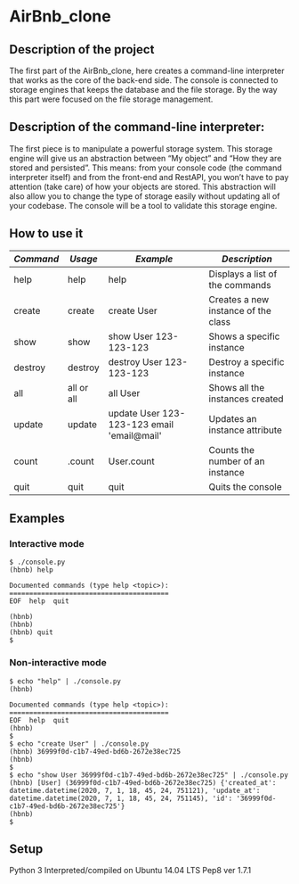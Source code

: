 # AirBnb_clone
## Description of the project
The first part of the AirBnb_clone, here creates a command-line interpreter that works as the core of the back-end side. The console is connected to storage engines that keeps the database and the file storage. By the way this part were focused on the file storage management.
## Description of the command-line interpreter:
The first piece is to manipulate a powerful storage system. This storage engine will give us an abstraction between “My object” and “How they are stored and persisted”. This means: from your console code (the command interpreter itself) and from the front-end and RestAPI, you won’t have to pay attention (take care) of how your objects are stored.
This abstraction will also allow you to change the type of storage easily without updating all of your codebase.
The console will be a tool to validate this storage engine.
## How to use it
*Command* | *Usage* | *Example* | *Description*
--- | --- | --- | ---
help | help | help | Displays a list of the commands
create | create <class> | create User | Creates a new instance of the class
show | show <class> <id> | show User 123-123-123 | Shows a specific instance
destroy | destroy <class> <id> | destroy User 123-123-123 | Destroy a specific instance
all | all or all <class> | all User | Shows all the instances created
update | update <class> <id> <attribute> <value> | update User 123-123-123 email 'email@mail' | Updates an instance attribute
count | <class>.count | User.count | Counts the number of an instance
quit | quit | quit | Quits the console
## Examples
### Interactive mode
```
$ ./console.py
(hbnb) help

Documented commands (type help <topic>):
========================================
EOF  help  quit

(hbnb) 
(hbnb) 
(hbnb) quit
$
```
### Non-interactive mode
```
$ echo "help" | ./console.py
(hbnb)

Documented commands (type help <topic>):
========================================
EOF  help  quit
(hbnb) 
$
$ echo "create User" | ./console.py 
(hbnb) 36999f0d-c1b7-49ed-bd6b-2672e38ec725
(hbnb)
$
$ echo "show User 36999f0d-c1b7-49ed-bd6b-2672e38ec725" | ./console.py
(hbnb) [User] (36999f0d-c1b7-49ed-bd6b-2672e38ec725) {'created_at': datetime.datetime(2020, 7, 1, 18, 45, 24, 751121), 'update_at': datetime.datetime(2020, 7, 1, 18, 45, 24, 751145), 'id': '36999f0d-c1b7-49ed-bd6b-2672e38ec725'}
(hbnb) 
$
```
## Setup
Python 3
Interpreted/compiled on Ubuntu 14.04 LTS
Pep8 ver 1.7.1